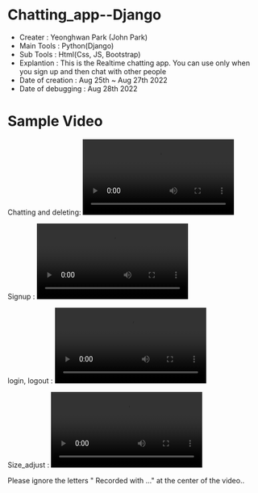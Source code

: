 # Chatting_app--Django

- Creater : Yeonghwan Park (John Park)
- Main Tools : Python(Django)
- Sub Tools : Html(Css, JS, Bootstrap)
- Explantion :
This is the Realtime chatting app.
You can use only when you sign up and then chat with other people
- Date of creation : Aug 25th ~ Aug 27th 2022
- Date of debugging : Aug 28th 2022

# Sample Video
Chatting and deleting:
<video src="https://user-images.githubusercontent.com/106279616/187085197-eef9ed51-1528-42b2-aa20-e3522beda645.mp4" data-canonical-src="https://user-images.githubusercontent.com/106279616/187085197-eef9ed51-1528-42b2-aa20-e3522beda645.mp4"></video>

Signup :
<video src="https://user-images.githubusercontent.com/106279616/187113956-37bf0eba-b9da-4f6d-bc2b-f4c95c3b2e81.mp4" data-canonical-src="https://user-images.githubusercontent.com/106279616/187113956-37bf0eba-b9da-4f6d-bc2b-f4c95c3b2e81.mp4"></video>

login, logout :
<video src="https://user-images.githubusercontent.com/106279616/187114011-d380f47b-edf0-4cd1-a55c-861bb1df205c.mp4" data-canonical-src="https://user-images.githubusercontent.com/106279616/187114011-d380f47b-edf0-4cd1-a55c-861bb1df205c.mp4"></video>

Size_adjust  :
<video src="https://user-images.githubusercontent.com/106279616/187085238-47e15162-b2ea-476c-a25c-b39589d497d1.mp4" data-canonical-src="https://user-images.githubusercontent.com/106279616/187085238-47e15162-b2ea-476c-a25c-b39589d497d1.mp4"> </video>

Please ignore the letters " Recorded with ..." at the center of the video..
